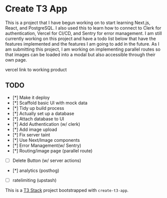 # Create T3 App

 This is a project that I have begun working on to start learning Next.js, React, and PostgreSQL. I also used this to learn how to connect to Clerk for authentication, Vercel for CI/CD, and Sentry for error management. I am still currently working on this project and have a todo list below that have the features implemented and the features I am going to add in the future. As I am submitting this project, I am  working on implementing parallel routes so that images can be loaded into a modal but also accessible through their own page. 

vercel link to working product

## TODO

- [*] Make it deploy
- [*] Scaffold basic UI with mock data
- [*] Tidy up build process
- [*] Actually set up a database
- [*] Attach database to UI
- [*] Add Authentication (w/ clerk)
- [*] Add image upload
- [*] Fix server taint
- [*] Use Next/Image components
- [*] Error Management(w/ Sentry)
- [*] Routing/image page (parallel route)
- [ ] Delete Button (w/ server actions)
- [*] analytics (posthog)
- [ ] ratelimiting (upstash)

This is a [T3 Stack](https://create.t3.gg/) project bootstrapped with `create-t3-app`.

